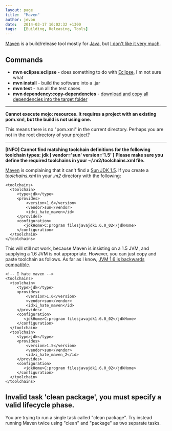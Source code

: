 ```yaml
---
layout: page
title:  "Maven"
author: jevon
date:   2014-03-17 16:02:32 +1300
tags:   [Building, Releasing, Tools]
---
```


[Maven](Maven.md) is a build/release tool mostly for [Java](Java.md), but <a href="http://twitter.com/soundasleep/status/9608999562">I don't like it very much</a>.

## Commands

* **mvn eclipse:eclipse** - does something to do with [Eclipse](Eclipse.md), I'm not sure what
* **mvn install** - build the software into a .jar
* **mvn test** - run all the test cases
* **mvn dependency:copy-dependencies** - <a href="http://old.nabble.com/export-dependency-libs-td20341759.html">download and copy all dependencies into the target folder</a>

---
**Cannot execute mojo: resources. It requires a project with an existing pom.xml, but the build is not using one.**

This means there is no "pom.xml" in the current directory. Perhaps you are not in the root directory of your project?

---
**[INFO] Cannot find matching toolchain definitions for the following toolchain types:**
**jdk [ vendor='sun'  version='1.5' ]**
**Please make sure you define the required toolchains in your ~/.m2/toolchains.xml file.**

<a href="http://docs.codehaus.org/display/MAVEN/Toolchains">[Maven](Maven.md) is complaining</a> that it can't find a [Sun JDK 1.5](Java.md). If you create a _toolchains.xml_ in your _.m2_ directory with the following:

```
<toolchains>
  <toolchain>
     <type>jdk</type>
     <provides>
         <version>1.6</version>
         <vendor>sun</vendor>
         <id>i_hate_maven</id>
     </provides>
     <configuration>
        <jdkHome>C:program filesjavajdk1.6.0_02</jdkHome>
     </configuration>
  </toolchain>
</toolchains>
```

This will still not work, because Maven is insisting on a 1.5 JVM, and supplying a 1.6 JVM is not appropriate. However, you can just copy and paste toolchain as follows. As far as I know, <a href="http://java.sun.com/javase/6/webnotes/compatibility.html">JVM 1.6 is backwards compatible</a>. 

```
<!-- I hate maven -->
<toolchains>
  <toolchain>
     <type>jdk</type>
     <provides>
         <version>1.6</version>
         <vendor>sun</vendor>
         <id>i_hate_maven</id>
     </provides>
     <configuration>
        <jdkHome>C:program filesjavajdk1.6.0_02</jdkHome>
     </configuration>
  </toolchain>
  <toolchain>
     <type>jdk</type>
     <provides>
         <version>1.5</version>
         <vendor>sun</vendor>
         <id>i_hate_maven_2</id>
     </provides>
     <configuration>
        <jdkHome>C:program filesjavajdk1.6.0_02</jdkHome>
     </configuration>
  </toolchain>
</toolchains>
```

## Invalid task 'clean package', you must specify a valid lifecycle phase.
You are trying to run a single task called "clean package". Try instead running Maven twice using "clean" and "package" as two separate tasks.
